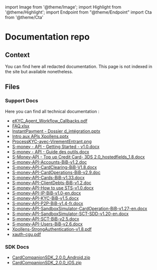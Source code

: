 import Image from '@theme/Image';
import Highlight from '@theme/Highlight';
import Endpoint from "@theme/Endpoint"
import Cta from '@theme/Cta'




# Documentation repo

## Context

You can find here all redacted documentation. This page is not indexed in the site but available nonetheless.

## Files 

### Support Docs
Here you can find all technical documentation :

- [eKYC_Agent_Workflow_Callbacks.pdf](./eKYC_Agent_Workflow_Callbacks.pdf)  
- [FAQ.xlsx](./FAQ.xlsx)  
- [InstantPayment - Dossier d_intégration.pptx](./InstantPayment-Dossier_integration.pptx)  
- [Intro aux APIs Xpollens.pptx](./Intro_aux_APIs_Xpollens.pptx)  
- [ProcessKYC-avec-VirementEntrant.png](./ProcessKYC-avec-VirementEntrant.png)  
- [S-money - API - Getting Started - v1.0.docx](./S-money-API-Getting_Started-v1.0.docx)  
- [S-money - API - Guide des outils.docx](./S-money-API-Guide_des_outils.docx)  
- [S-Money-API - Top up Credit Card- 3DS 2.0_hostedfields_1.8.docx](./S-Money-API-Top_up_Credit_Card-3DS_2.0_hostedfields_1.8.docx)  
- [S-money-API-Accounts-BiB-v1.2.doc](./S-money-API-Accounts-BiB-v1.2.doc)  
- [S-money-API-CardClearing-BiB-V1.8.docx](./S-money-API-CardClearing-BiB-V1.8.docx)
- [S-money-API-CardOperations-BiB-v2.9.doc](./S-money-API-CardOperations-BiB-v2.9.doc)
- [S-money-API-Cards-BiB-v1.33.docx](./S-money-API-Cards-BiB-v1.33.docx)
- [S-money-API-ClientDebts-BiB-v1.2.doc](./S-money-API-ClientDebts-BiB-v1.2.doc)
- [S-money-API-How to use STS-v1.0.docx](./S-money-API-How_to_use_STS-v1.0.docx)
- [S-money-API-IP-BiB-v1.0-en.docx](./S-money-API-IP-BiB-v1.0-en.docx)
- [S-money-API-KYC-BiB-v1.5.docx](./S-money-API-KYC-BiB-v1.5.docx)
- [S-money-API-P2P-BiB-v1.4-fr.docx](./S-money-API-P2P-BiB-v1.4-fr.docx)
- [S-money-API-SandboxSimulator-CardOperation-BiB-v1.27-en.docx](./S-money-API-SandboxSimulator-CardOperation-BiB-v1.27-en.docx)
- [S-money-API-SandboxSimulator-SCT-SDD-v1.20-en.docx](./S-money-API-SandboxSimulator-SCT-SDD-v1.20-en.docx)
- [S-money-API-SCT-BiB-v2.5.docx](./S-money-API-SCT-BiB-v2.5.docx)
- [S-money-API-Users-BiB-v2.6.docx](./S-money-API-Users-BiB-v2.6.docx)
- [Xpollens-StrongAuthentication-v1.8.pdf](./Xpollens-StrongAuthentication-v1.8.pdf)
- [xauth-cgu.pdf](./xauth-cgu.pdf)


### SDK Docs

- [CardCompanionSDK_2.0.0_Android.zip](./CardCompanionSDK_2.0.0_Android.zip)
- [CardCompanionSDK_2.0.0_iOS.zip](./CardCompanionSDK_2.0.0_iOS.zip)
